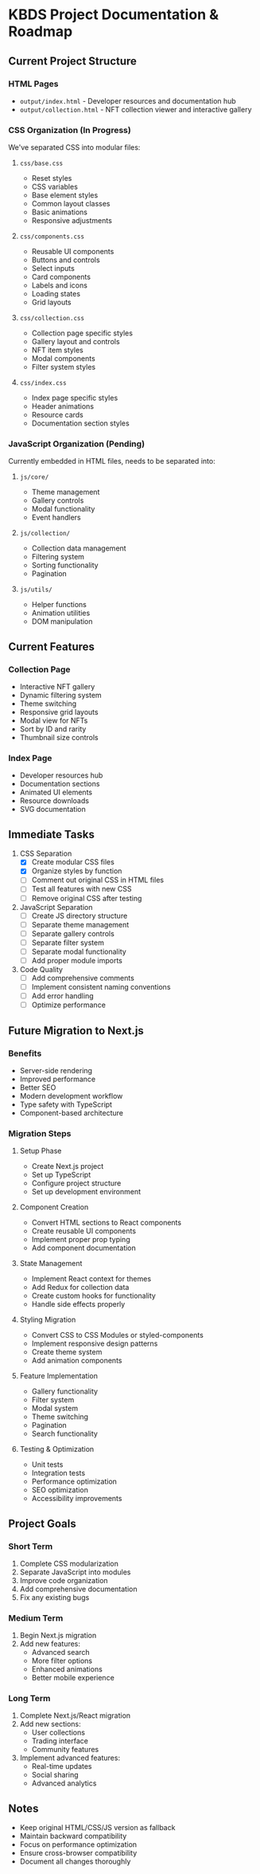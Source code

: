 # KBDS Project Documentation & Roadmap

## Current Project Structure

### HTML Pages
- `output/index.html` - Developer resources and documentation hub
- `output/collection.html` - NFT collection viewer and interactive gallery

### CSS Organization (In Progress)
We've separated CSS into modular files:

1. `css/base.css`
   - Reset styles
   - CSS variables
   - Base element styles
   - Common layout classes
   - Basic animations
   - Responsive adjustments

2. `css/components.css`
   - Reusable UI components
   - Buttons and controls
   - Select inputs
   - Card components
   - Labels and icons
   - Loading states
   - Grid layouts

3. `css/collection.css`
   - Collection page specific styles
   - Gallery layout and controls
   - NFT item styles
   - Modal components
   - Filter system styles

4. `css/index.css`
   - Index page specific styles
   - Header animations
   - Resource cards
   - Documentation section styles

### JavaScript Organization (Pending)
Currently embedded in HTML files, needs to be separated into:

1. `js/core/`
   - Theme management
   - Gallery controls
   - Modal functionality
   - Event handlers

2. `js/collection/`
   - Collection data management
   - Filtering system
   - Sorting functionality
   - Pagination

3. `js/utils/`
   - Helper functions
   - Animation utilities
   - DOM manipulation

## Current Features

### Collection Page
- Interactive NFT gallery
- Dynamic filtering system
- Theme switching
- Responsive grid layouts
- Modal view for NFTs
- Sort by ID and rarity
- Thumbnail size controls

### Index Page
- Developer resources hub
- Documentation sections
- Animated UI elements
- Resource downloads
- SVG documentation

## Immediate Tasks

1. CSS Separation
   - [x] Create modular CSS files
   - [x] Organize styles by function
   - [ ] Comment out original CSS in HTML files
   - [ ] Test all features with new CSS
   - [ ] Remove original CSS after testing

2. JavaScript Separation
   - [ ] Create JS directory structure
   - [ ] Separate theme management
   - [ ] Separate gallery controls
   - [ ] Separate filter system
   - [ ] Separate modal functionality
   - [ ] Add proper module imports

3. Code Quality
   - [ ] Add comprehensive comments
   - [ ] Implement consistent naming conventions
   - [ ] Add error handling
   - [ ] Optimize performance

## Future Migration to Next.js

### Benefits
- Server-side rendering
- Improved performance
- Better SEO
- Modern development workflow
- Type safety with TypeScript
- Component-based architecture

### Migration Steps

1. Setup Phase
   - Create Next.js project
   - Set up TypeScript
   - Configure project structure
   - Set up development environment

2. Component Creation
   - Convert HTML sections to React components
   - Create reusable UI components
   - Implement proper prop typing
   - Add component documentation

3. State Management
   - Implement React context for themes
   - Add Redux for collection data
   - Create custom hooks for functionality
   - Handle side effects properly

4. Styling Migration
   - Convert CSS to CSS Modules or styled-components
   - Implement responsive design patterns
   - Create theme system
   - Add animation components

5. Feature Implementation
   - Gallery functionality
   - Filter system
   - Modal system
   - Theme switching
   - Pagination
   - Search functionality

6. Testing & Optimization
   - Unit tests
   - Integration tests
   - Performance optimization
   - SEO optimization
   - Accessibility improvements

## Project Goals

### Short Term
1. Complete CSS modularization
2. Separate JavaScript into modules
3. Improve code organization
4. Add comprehensive documentation
5. Fix any existing bugs

### Medium Term
1. Begin Next.js migration
2. Add new features:
   - Advanced search
   - More filter options
   - Enhanced animations
   - Better mobile experience

### Long Term
1. Complete Next.js/React migration
2. Add new sections:
   - User collections
   - Trading interface
   - Community features
3. Implement advanced features:
   - Real-time updates
   - Social sharing
   - Advanced analytics

## Notes
- Keep original HTML/CSS/JS version as fallback
- Maintain backward compatibility
- Focus on performance optimization
- Ensure cross-browser compatibility
- Document all changes thoroughly 